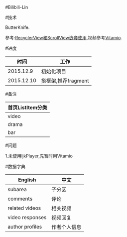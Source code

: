 #Bilibili-Lin

#技术

ButterKnife.

参考:[RecyclerView和ScrollView嵌套使用](http://www.bubuko.com/infodetail-777462.html),视频参考[Vitamio](https://github.com/yixia/VitamioBundle).

#进度

|    时间     |     工作        |
| ---------- | ------------ |
| 2015.12.9 |     初始化项目  |
| 2015.12.10 |   搭框架,推荐fragment  |

#备注

|首页ListItem分类|
| ---------- |
| video |
| drama |
| bar   |

#问题

1.未使用IjkPlayer,先暂时用Vitamio

#数据字典

|    English            |     中文        |
| ----------            | ------------ |
| subarea               |     子分区  |
|     comments          | 评论 |
| related videos        | 相关视频 |    
|  video responses      | 视频回复 |    
|    author profiles    | 作者个人信息 | 
